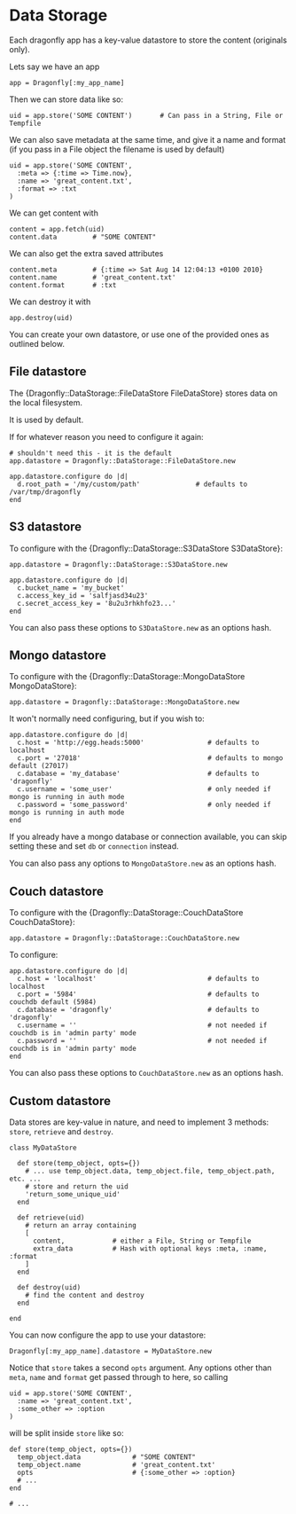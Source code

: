 Data Storage
============

Each dragonfly app has a key-value datastore to store the content (originals only).

Lets say we have an app

    app = Dragonfly[:my_app_name]

Then we can store data like so:

    uid = app.store('SOME CONTENT')       # Can pass in a String, File or Tempfile

We can also save metadata at the same time, and give it a name and format (if you pass in a File object the filename is used by default)

    uid = app.store('SOME CONTENT',
      :meta => {:time => Time.now},
      :name => 'great_content.txt',
      :format => :txt
    )

We can get content with

    content = app.fetch(uid)
    content.data         # "SOME CONTENT"

We can also get the extra saved attributes

    content.meta         # {:time => Sat Aug 14 12:04:13 +0100 2010}
    content.name         # 'great_content.txt'
    content.format       # :txt

We can destroy it with

    app.destroy(uid)

You can create your own datastore, or use one of the provided ones as outlined below.

File datastore
--------------
The {Dragonfly::DataStorage::FileDataStore FileDataStore} stores data on the local filesystem.

It is used by default.

If for whatever reason you need to configure it again:

    # shouldn't need this - it is the default
    app.datastore = Dragonfly::DataStorage::FileDataStore.new

    app.datastore.configure do |d|
      d.root_path = '/my/custom/path'              # defaults to /var/tmp/dragonfly
    end


S3 datastore
------------
To configure with the {Dragonfly::DataStorage::S3DataStore S3DataStore}:

    app.datastore = Dragonfly::DataStorage::S3DataStore.new

    app.datastore.configure do |d|
      c.bucket_name = 'my_bucket'
      c.access_key_id = 'salfjasd34u23'
      c.secret_access_key = '8u2u3rhkhfo23...'
    end

You can also pass these options to `S3DataStore.new` as an options hash.


Mongo datastore
---------------
To configure with the {Dragonfly::DataStorage::MongoDataStore MongoDataStore}:

    app.datastore = Dragonfly::DataStorage::MongoDataStore.new

It won't normally need configuring, but if you wish to:

    app.datastore.configure do |d|
      c.host = 'http://egg.heads:5000'                # defaults to localhost
      c.port = '27018'                                # defaults to mongo default (27017)
      c.database = 'my_database'                      # defaults to 'dragonfly'
      c.username = 'some_user'                        # only needed if mongo is running in auth mode
      c.password = 'some_password'                    # only needed if mongo is running in auth mode
    end

If you already have a mongo database or connection available, you can skip setting these and set `db` or `connection` instead.

You can also pass any options to `MongoDataStore.new` as an options hash.

Couch datastore
---------------
To configure with the {Dragonfly::DataStorage::CouchDataStore CouchDataStore}:

    app.datastore = Dragonfly::DataStorage::CouchDataStore.new

To configure:

    app.datastore.configure do |d|
      c.host = 'localhost'                            # defaults to localhost
      c.port = '5984'                                 # defaults to couchdb default (5984)
      c.database = 'dragonfly'                        # defaults to 'dragonfly'
      c.username = ''                                 # not needed if couchdb is in 'admin party' mode
      c.password = ''                                 # not needed if couchdb is in 'admin party' mode
    end

You can also pass these options to `CouchDataStore.new` as an options hash.

Custom datastore
----------------
Data stores are key-value in nature, and need to implement 3 methods: `store`, `retrieve` and `destroy`.

    class MyDataStore

      def store(temp_object, opts={})
        # ... use temp_object.data, temp_object.file, temp_object.path, etc. ...
        # store and return the uid
        'return_some_unique_uid'
      end

      def retrieve(uid)
        # return an array containing
        [
          content,            # either a File, String or Tempfile
          extra_data          # Hash with optional keys :meta, :name, :format
        ]
      end

      def destroy(uid)
        # find the content and destroy
      end

    end

You can now configure the app to use your datastore:

    Dragonfly[:my_app_name].datastore = MyDataStore.new

Notice that `store` takes a second `opts` argument.
Any options other than `meta`, `name` and `format` get passed through to here, so calling

    uid = app.store('SOME CONTENT',
      :name => 'great_content.txt',
      :some_other => :option
    )

will be split inside `store` like so:

    def store(temp_object, opts={})
      temp_object.data             # "SOME CONTENT"
      temp_object.name             # 'great_content.txt'
      opts                         # {:some_other => :option}
      # ...
    end

    # ...

